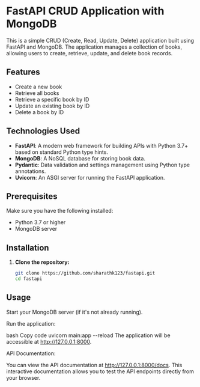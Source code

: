 # FastAPI CRUD Application with MongoDB

This is a simple CRUD (Create, Read, Update, Delete) application built using FastAPI and MongoDB. The application manages a collection of books, allowing users to create, retrieve, update, and delete book records.

## Features

- Create a new book
- Retrieve all books
- Retrieve a specific book by ID
- Update an existing book by ID
- Delete a book by ID

## Technologies Used

- **FastAPI**: A modern web framework for building APIs with Python 3.7+ based on standard Python type hints.
- **MongoDB**: A NoSQL database for storing book data.
- **Pydantic**: Data validation and settings management using Python type annotations.
- **Uvicorn**: An ASGI server for running the FastAPI application.

## Prerequisites

Make sure you have the following installed:

- Python 3.7 or higher
- MongoDB server

## Installation

1. **Clone the repository:**

   ```bash
   git clone https://github.com/sharathk123/fastapi.git
   cd fastapi

## Usage
Start your MongoDB server (if it's not already running).

Run the application:

bash
Copy code
uvicorn main:app --reload
The application will be accessible at http://127.0.0.1:8000.

API Documentation:

You can view the API documentation at http://127.0.0.1:8000/docs. This interactive documentation allows you to test the API endpoints directly from your browser.
